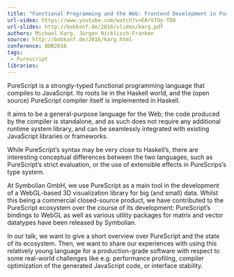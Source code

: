 ```yaml
---
title: "Functional Programming and the Web: Frontend Development in PureScript"
url-video: https://www.youtube.com/watch?v=EArV7Uy-TD0
url-slides: http://bobkonf.de/2016/slides/karg.pdf
authors: Michael Karg, Jürgen Nicklisch-Franken
source: http://bobkonf.de/2016/karg.html
conference: BOB2016
tags:
 - Purescript
libraries:
---
```


PureScript is a strongly-typed functional programming language that compiles to JavaScript. Its roots lie in the Haskell world, and the (open source) PureScript compiler itself is implemented in Haskell.

It aims to be a general-purpose language for the Web; the code produced by the compiler is standalone, and as such does not require any additional runtime system library, and can be seamlessly integrated with existing JavaScript libraries or frameworks.

While PureScript’s syntax may be very close to Haskell’s, there are interesting conceptual differences between the two languages, such as PureScript’s strict evaluation, or the use of extensible effects in PureScrips’s type system.

At Symbolian GmbH, we use PureScript as a main tool in the development of a WebGL-based 3D visualization library for big (and small) data. Whilst this being a commercial closed-source product, we have contributed to the PureScript ecosystem over the course of its development: PureScript’s bindings to WebGL as well as various utility packages for matrix and vector datatypes have been released by Symbolian.

In our talk, we want to give a short overview over PureScript and the state of its ecosystem. Then, we want to share our experiences with using this relatively young language for a production-grade software with respect to some real-world challenges like e.g. performance profiling, compiler optimization of the generated JavaScript code, or interface stability.
